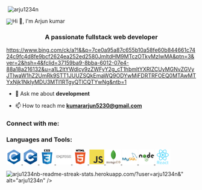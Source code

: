 <p>&nbsp;<img align="center" src="https://github-readme-stats.vercel.app/api?username=arju1234n&show_icons=true&locale=en" alt="arju1234n" /></p>

<p><img align="center" src="https://githu<h1 align="center">Hi 👋, I'm Arjun kumar</h1>
<h3 align="center">A passionate fullstack web developer</h3>

https://www.bing.com/ck/a?!&&p=7ce0a95a87c655b10a58fe60b844661c7424c9fc4d8fe9bcf2624ea252ed2580JmltdHM9MTczOTkyMzIwMA&ptn=3&ver=2&hsh=4&fclid=37159ba9-8bba-6012-07e4-88a18a216132&u=a1L2ltYWdlcy9zZWFyY2g_cT1hbmltYXRlZCUyMGNvZGVyJTIwaW1hZ2UmRk9STT1JUUZSQkEmaWQ9ODYwMjFDRTRFOEQ0MTAwMTYxNjk1NkIyMDU3MTI1RTgyQTlCQTYwNg&ntb=1
- 💬 Ask me about **development**

- 📫 How to reach me **kumararjun5230@gmail.com**

<h3 align="left">Connect with me:</h3>
<p align="left">
</p>

<h3 align="left">Languages and Tools:</h3>
<p align="left"> <a href="https://www.cprogramming.com/" target="_blank" rel="noreferrer"> <img src="https://raw.githubusercontent.com/devicons/devicon/master/icons/c/c-original.svg" alt="c" width="40" height="40"/> </a> <a href="https://www.w3schools.com/cpp/" target="_blank" rel="noreferrer"> <img src="https://raw.githubusercontent.com/devicons/devicon/master/icons/cplusplus/cplusplus-original.svg" alt="cplusplus" width="40" height="40"/> </a> <a href="https://www.w3schools.com/css/" target="_blank" rel="noreferrer"> <img src="https://raw.githubusercontent.com/devicons/devicon/master/icons/css3/css3-original-wordmark.svg" alt="css3" width="40" height="40"/> </a> <a href="https://expressjs.com" target="_blank" rel="noreferrer"> <img src="https://raw.githubusercontent.com/devicons/devicon/master/icons/express/express-original-wordmark.svg" alt="express" width="40" height="40"/> </a> <a href="https://www.w3.org/html/" target="_blank" rel="noreferrer"> <img src="https://raw.githubusercontent.com/devicons/devicon/master/icons/html5/html5-original-wordmark.svg" alt="html5" width="40" height="40"/> </a> <a href="https://developer.mozilla.org/en-US/docs/Web/JavaScript" target="_blank" rel="noreferrer"> <img src="https://raw.githubusercontent.com/devicons/devicon/master/icons/javascript/javascript-original.svg" alt="javascript" width="40" height="40"/> </a> <a href="https://www.mongodb.com/" target="_blank" rel="noreferrer"> <img src="https://raw.githubusercontent.com/devicons/devicon/master/icons/mongodb/mongodb-original-wordmark.svg" alt="mongodb" width="40" height="40"/> </a> <a href="https://www.mysql.com/" target="_blank" rel="noreferrer"> <img src="https://raw.githubusercontent.com/devicons/devicon/master/icons/mysql/mysql-original-wordmark.svg" alt="mysql" width="40" height="40"/> </a> <a href="https://nodejs.org" target="_blank" rel="noreferrer"> <img src="https://raw.githubusercontent.com/devicons/devicon/master/icons/nodejs/nodejs-original-wordmark.svg" alt="nodejs" width="40" height="40"/> </a> <a href="https://reactjs.org/" target="_blank" rel="noreferrer"> <img src="https://raw.githubusercontent.com/devicons/devicon/master/icons/react/react-original-wordmark.svg" alt="react" width="40" height="40"/> </a> </p>

<p><img align="left" src="https://github-readme-stats.vercel.app/api/top-langs?username=arju1234n&show_icons=true&locale=en&layout=compact" alt="arju1234n" /></p>

b-readme-streak-stats.herokuapp.com/?user=arju1234n&" alt="arju1234n" /></p>

